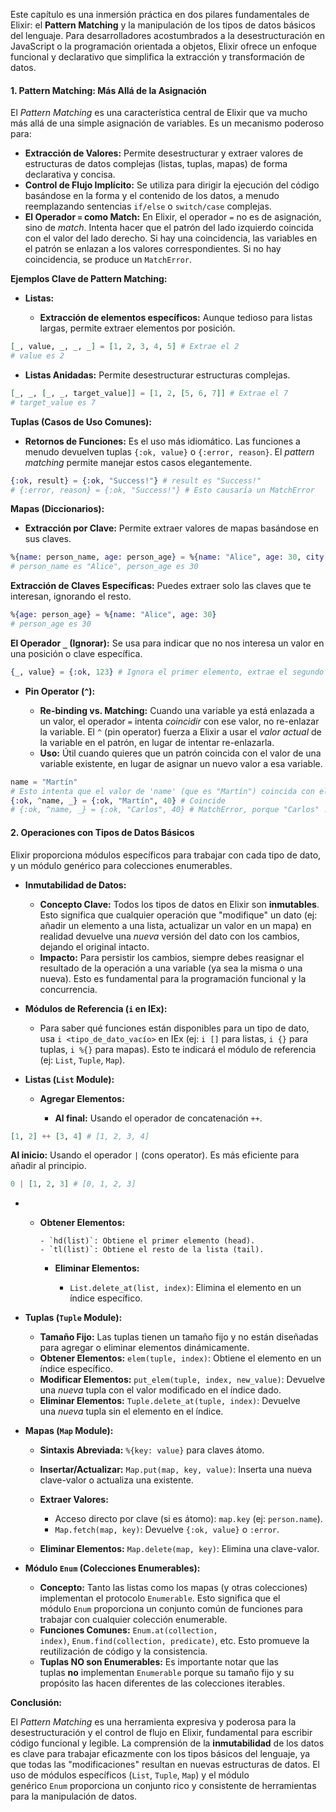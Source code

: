 
Este capítulo es una inmersión práctica en dos pilares fundamentales de Elixir: el **Pattern Matching** y la manipulación de los tipos de datos básicos del lenguaje. Para desarrolladores acostumbrados a la desestructuración en JavaScript o la programación orientada a objetos, Elixir ofrece un enfoque funcional y declarativo que simplifica la extracción y transformación de datos.

#### 1. Pattern Matching: Más Allá de la Asignación

El _Pattern Matching_ es una característica central de Elixir que va mucho más allá de una simple asignación de variables. Es un mecanismo poderoso para:

- **Extracción de Valores:** Permite desestructurar y extraer valores de estructuras de datos complejas (listas, tuplas, mapas) de forma declarativa y concisa.
- **Control de Flujo Implícito:** Se utiliza para dirigir la ejecución del código basándose en la forma y el contenido de los datos, a menudo reemplazando sentencias `if/else` o `switch/case` complejas.
- **El Operador `=` como Match:** En Elixir, el operador `=` no es de asignación, sino de _match_. Intenta hacer que el patrón del lado izquierdo coincida con el valor del lado derecho. Si hay una coincidencia, las variables en el patrón se enlazan a los valores correspondientes. Si no hay coincidencia, se produce un `MatchError`.

**Ejemplos Clave de Pattern Matching:**

- **Listas:**
    
    - **Extracción de elementos específicos:** Aunque tedioso para listas largas, permite extraer elementos por posición.
```ex
[_, value, _, _, _] = [1, 2, 3, 4, 5] # Extrae el 2
# value es 2
```

- **Listas Anidadas:** Permite desestructurar estructuras complejas.
```ex
[_, _, [_, _, target_value]] = [1, 2, [5, 6, 7]] # Extrae el 7
# target_value es 7
```
**Tuplas (Casos de Uso Comunes):**

- **Retornos de Funciones:** Es el uso más idiomático. Las funciones a menudo devuelven tuplas `{:ok, value}` o `{:error, reason}`. El _pattern matching_ permite manejar estos casos elegantemente.
```ex
{:ok, result} = {:ok, "Success!"} # result es "Success!"
# {:error, reason} = {:ok, "Success!"} # Esto causaría un MatchError
```

**Mapas (Diccionarios):**

- **Extracción por Clave:** Permite extraer valores de mapas basándose en sus claves.
```ex
%{name: person_name, age: person_age} = %{name: "Alice", age: 30, city: "NY"}
# person_name es "Alice", person_age es 30
```
**Extracción de Claves Específicas:** Puedes extraer solo las claves que te interesan, ignorando el resto.
```ex
%{age: person_age} = %{name: "Alice", age: 30}
# person_age es 30
```
**El Operador `_` (Ignorar):** Se usa para indicar que no nos interesa un valor en una posición o clave específica.
```ex
{_, value} = {:ok, 123} # Ignora el primer elemento, extrae el segundo
```

- **Pin Operator (`^`):**
    
    - **Re-binding vs. Matching:** Cuando una variable ya está enlazada a un valor, el operador `=` intenta _coincidir_ con ese valor, no re-enlazar la variable. El `^` (pin operator) fuerza a Elixir a usar el _valor actual_ de la variable en el patrón, en lugar de intentar re-enlazarla.
    - **Uso:** Útil cuando quieres que un patrón coincida con el valor de una variable existente, en lugar de asignar un nuevo valor a esa variable.
```ex
name = "Martín"
# Esto intenta que el valor de 'name' (que es "Martín") coincida con el segundo elemento de la tupla.
{:ok, ^name, _} = {:ok, "Martín", 40} # Coincide
# {:ok, ^name, _} = {:ok, "Carlos", 40} # MatchError, porque "Carlos" != "Martín"
```
#### 2. Operaciones con Tipos de Datos Básicos

Elixir proporciona módulos específicos para trabajar con cada tipo de dato, y un módulo genérico para colecciones enumerables.

- **Inmutabilidad de Datos:**
    
    - **Concepto Clave:** Todos los tipos de datos en Elixir son **inmutables**. Esto significa que cualquier operación que "modifique" un dato (ej: añadir un elemento a una lista, actualizar un valor en un mapa) en realidad devuelve una _nueva_ versión del dato con los cambios, dejando el original intacto.
    - **Impacto:** Para persistir los cambios, siempre debes reasignar el resultado de la operación a una variable (ya sea la misma o una nueva). Esto es fundamental para la programación funcional y la concurrencia.
    
- **Módulos de Referencia (`i` en IEx):**
    
    - Para saber qué funciones están disponibles para un tipo de dato, usa `i <tipo_de_dato_vacío>` en IEx (ej: `i []` para listas, `i {}` para tuplas, `i %{}` para mapas). Esto te indicará el módulo de referencia (ej: `List`, `Tuple`, `Map`).
    
- **Listas (`List` Module):**
    
    - **Agregar Elementos:**
        
        - **Al final:** Usando el operador de concatenación `++`.
```ex
[1, 2] ++ [3, 4] # [1, 2, 3, 4]
```
**Al inicio:** Usando el operador `|` (cons operator). Es más eficiente para añadir al principio.
```ex
0 | [1, 2, 3] # [0, 1, 2, 3]
```


- - **Obtener Elementos:**
        
        - `hd(list)`: Obtiene el primer elemento (head).
        - `tl(list)`: Obtiene el resto de la lista (tail).
        
    - **Eliminar Elementos:**
        
        - `List.delete_at(list, index)`: Elimina el elemento en un índice específico.
        
    
- **Tuplas (`Tuple` Module):**
    
    - **Tamaño Fijo:** Las tuplas tienen un tamaño fijo y no están diseñadas para agregar o eliminar elementos dinámicamente.
    - **Obtener Elementos:** `elem(tuple, index)`: Obtiene el elemento en un índice específico.
    - **Modificar Elementos:** `put_elem(tuple, index, new_value)`: Devuelve una _nueva_ tupla con el valor modificado en el índice dado.
    - **Eliminar Elementos:** `Tuple.delete_at(tuple, index)`: Devuelve una _nueva_ tupla sin el elemento en el índice.
    
- **Mapas (`Map` Module):**
    
    - **Sintaxis Abreviada:** `%{key: value}` para claves átomo.
    - **Insertar/Actualizar:** `Map.put(map, key, value)`: Inserta una nueva clave-valor o actualiza una existente.
    - **Extraer Valores:**
        
        - Acceso directo por clave (si es átomo): `map.key` (ej: `person.name`).
        - `Map.fetch(map, key)`: Devuelve `{:ok, value}` o `:error`.
        
    - **Eliminar Elementos:** `Map.delete(map, key)`: Elimina una clave-valor.
    
- **Módulo `Enum` (Colecciones Enumerables):**
    
    - **Concepto:** Tanto las listas como los mapas (y otras colecciones) implementan el protocolo `Enumerable`. Esto significa que el módulo `Enum` proporciona un conjunto común de funciones para trabajar con cualquier colección enumerable.
    - **Funciones Comunes:** `Enum.at(collection, index)`, `Enum.find(collection, predicate)`, etc. Esto promueve la reutilización de código y la consistencia.
    - **Tuplas NO son Enumerables:** Es importante notar que las tuplas **no** implementan `Enumerable` porque su tamaño fijo y su propósito las hacen diferentes de las colecciones iterables.
    

**Conclusión:**

El _Pattern Matching_ es una herramienta expresiva y poderosa para la desestructuración y el control de flujo en Elixir, fundamental para escribir código funcional y legible. La comprensión de la **inmutabilidad** de los datos es clave para trabajar eficazmente con los tipos básicos del lenguaje, ya que todas las "modificaciones" resultan en nuevas estructuras de datos. El uso de módulos específicos (`List`, `Tuple`, `Map`) y el módulo genérico `Enum` proporciona un conjunto rico y consistente de herramientas para la manipulación de datos.





